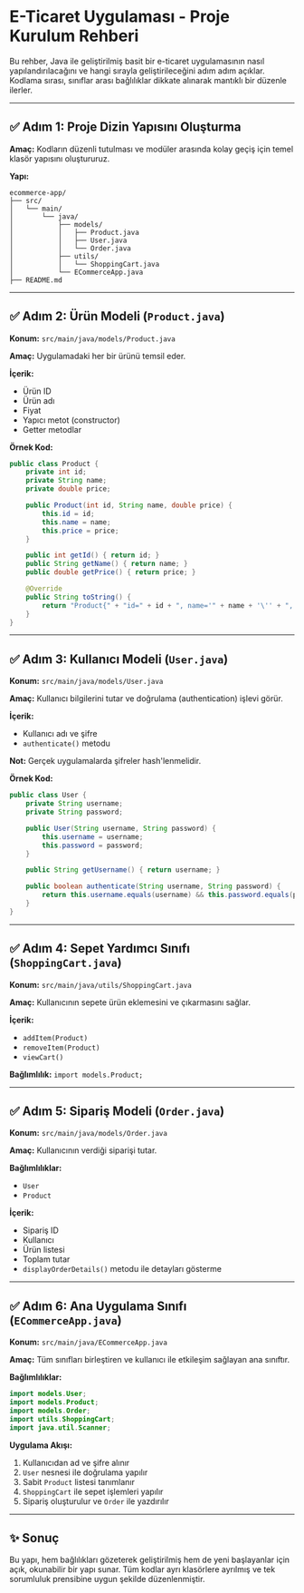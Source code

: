 # E-Ticaret Uygulaması - Proje Kurulum Rehberi

Bu rehber, Java ile geliştirilmiş basit bir e-ticaret uygulamasının nasıl yapılandırılacağını ve hangi sırayla geliştirileceğini adım adım açıklar. Kodlama sırası, sınıflar arası bağlılıklar dikkate alınarak mantıklı bir düzenle ilerler.

---

## ✅ Adım 1: Proje Dizin Yapısını Oluşturma

**Amaç:** Kodların düzenli tutulması ve modüler arasında kolay geçiş için temel klasör yapısını oluştururuz.

**Yapı:**

```
ecommerce-app/
├── src/
│   └── main/
│       └── java/
│           ├── models/
│           │   ├── Product.java
│           │   ├── User.java
│           │   └── Order.java
│           ├── utils/
│           │   └── ShoppingCart.java
│           └── ECommerceApp.java
├── README.md
```

---

## ✅ Adım 2: Ürün Modeli (`Product.java`)

**Konum:** `src/main/java/models/Product.java`

**Amaç:** Uygulamadaki her bir ürünü temsil eder.

**İçerik:**

* Ürün ID
* Ürün adı
* Fiyat
* Yapıcı metot (constructor)
* Getter metodlar

**Örnek Kod:**

```java
public class Product {
    private int id;
    private String name;
    private double price;

    public Product(int id, String name, double price) {
        this.id = id;
        this.name = name;
        this.price = price;
    }

    public int getId() { return id; }
    public String getName() { return name; }
    public double getPrice() { return price; }

    @Override
    public String toString() {
        return "Product{" + "id=" + id + ", name='" + name + '\'' + ", price=" + price + '}';
    }
}
```

---

## ✅ Adım 3: Kullanıcı Modeli (`User.java`)

**Konum:** `src/main/java/models/User.java`

**Amaç:** Kullanıcı bilgilerini tutar ve doğrulama (authentication) işlevi görür.

**İçerik:**

* Kullanıcı adı ve şifre
* `authenticate()` metodu

**Not:** Gerçek uygulamalarda şifreler hash'lenmelidir.

**Örnek Kod:**

```java
public class User {
    private String username;
    private String password;

    public User(String username, String password) {
        this.username = username;
        this.password = password;
    }

    public String getUsername() { return username; }

    public boolean authenticate(String username, String password) {
        return this.username.equals(username) && this.password.equals(password);
    }
}
```

---

## ✅ Adım 4: Sepet Yardımcı Sınıfı (`ShoppingCart.java`)

**Konum:** `src/main/java/utils/ShoppingCart.java`

**Amaç:** Kullanıcının sepete ürün eklemesini ve çıkarmasını sağlar.

**İçerik:**

* `addItem(Product)`
* `removeItem(Product)`
* `viewCart()`

**Bağlımlılık:** `import models.Product;`

---

## ✅ Adım 5: Sipariş Modeli (`Order.java`)

**Konum:** `src/main/java/models/Order.java`

**Amaç:** Kullanıcının verdiği siparişi tutar.

**Bağlımlılıklar:**

* `User`
* `Product`

**İçerik:**

* Sipariş ID
* Kullanıcı
* Ürün listesi
* Toplam tutar
* `displayOrderDetails()` metodu ile detayları gösterme

---

## ✅ Adım 6: Ana Uygulama Sınıfı (`ECommerceApp.java`)

**Konum:** `src/main/java/ECommerceApp.java`

**Amaç:** Tüm sınıfları birleştiren ve kullanıcı ile etkileşim sağlayan ana sınıftır.

**Bağlımlılıklar:**

```java
import models.User;
import models.Product;
import models.Order;
import utils.ShoppingCart;
import java.util.Scanner;
```

**Uygulama Akışı:**

1. Kullanıcıdan ad ve şifre alınır
2. `User` nesnesi ile doğrulama yapılır
3. Sabit `Product` listesi tanımlanır
4. `ShoppingCart` ile sepet işlemleri yapılır
5. Sipariş oluşturulur ve `Order` ile yazdırılır

---

## ✨ Sonuç

Bu yapı, hem bağlılıkları gözeterek geliştirilmiş hem de yeni başlayanlar için açık, okunabilir bir yapı sunar. Tüm kodlar ayrı klasörlere ayrılmış ve tek sorumluluk prensibine uygun şekilde düzenlenmiştir.
